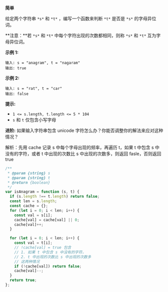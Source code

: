 **简单**

给定两个字符串 `*s*` 和 `*t*` ，编写一个函数来判断 `*t*` 是否是 `*s*` 的字母异位词。

**注意：**若 `*s*` 和 `*t*` 中每个字符出现的次数都相同，则称 `*s*` 和 `*t*` 互为字母异位词。

**示例 1:**

```
输入: s = "anagram", t = "nagaram"
输出: true
```

**示例 2:**

```
输入: s = "rat", t = "car"
输出: false
```

**提示:**

- `1 <= s.length, t.length <= 5 * 104`
- `s` 和 `t` 仅包含小写字母

**进阶:** 如果输入字符串包含 unicode 字符怎么办？你能否调整你的解法来应对这种情况？

解析：先用 cache 记录 s 中每个字母出现的频率，再遍历 t，如果 t 中包含 s 中没有的字符，或者 t 中出现的次数比 s 中出现的次数多，则返回 fasle，否则返回 true

```js
/**
 * @param {string} s
 * @param {string} t
 * @return {boolean}
 */
var isAnagram = function (s, t) {
  if (s.length !== t.length) return false;
  const len = s.length;
  const cache = {};
  for (let i = 0; i < len; i++) {
    const val = s[i];
    cache[val] = cache[val] || 0;
    cache[val]++;
  }

  for (let i = 0; i < len; i++) {
    const val = t[i];
    // !cache[val] = true 包含 
    // 1. 如果 t 中包含 s 中没有的字符，
    // 2. t 中出现的次数比 s 中出现的次数多
    // 这两种情况
    if (!cache[val]) return false;
    cache[val]--;
  }
  return true;
};
```

